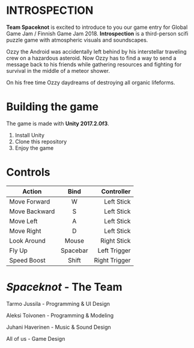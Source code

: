 
# INTROSPECTION

**Team Spaceknot** is excited to introduce to you our game entry for Global Game Jam / Finnish Game Jam 2018. **Introspection** is a third-person scifi puzzle game with atmospheric visuals and soundscapes.

Ozzy the Android was accidentally left behind by his interstellar traveling crew on a hazardous asteroid. Now Ozzy has to find a way to send a message back to his friends while gathering resources and fighting for survival in the middle of a meteor shower. 

On his free time Ozzy daydreams of destroying all organic lifeforms.


# Building the game

The game is made with **Unity 2017.2.0f3**.

 1. Install Unity
 2. Clone this repository
 3. Enjoy the game

# Controls

| Action        | Bind           | Controller  |
| ------------- |:-------------:| -----:|
| Move Forward     | W | Left Stick |
| Move Backward     | S | Left Stick |
| Move Left | A | Left Stick |
| Move Right | D | Left Stick |
| Look Around | Mouse | Right Stick |
| Fly Up | Spacebar | Left Trigger |
| Speed Boost | Shift | Right Trigger |


# *Spaceknot* - The Team
Tarmo Jussila - Programming & UI Design

Aleksi Toivonen - Programming & Modeling

Juhani Haverinen - Music & Sound Design

All of us - Game Design
